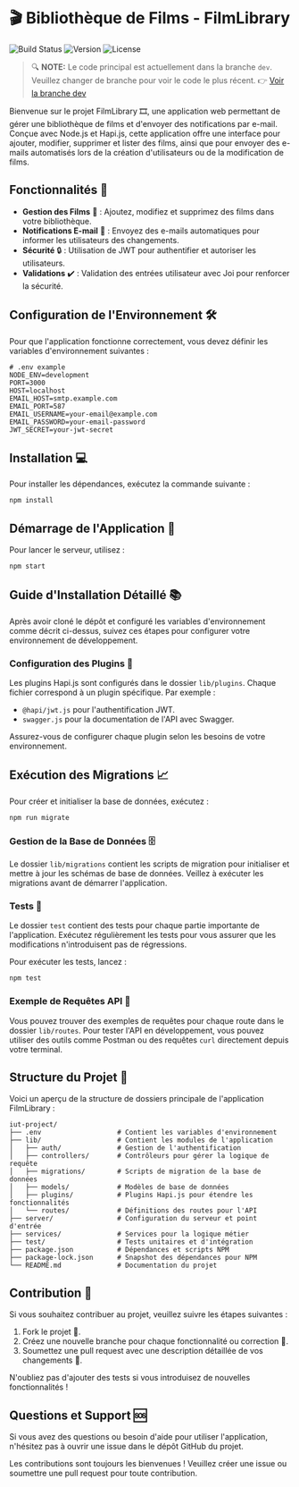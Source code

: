 # 🎬 Bibliothèque de Films - FilmLibrary


![Build Status](https://img.shields.io/badge/build-passing-brightgreen)
![Version](https://img.shields.io/badge/version-1.0.0-blue)
![License](https://img.shields.io/badge/license-MIT-lightgrey)

> 🔍 **NOTE:** Le code principal est actuellement dans la branche `dev`. Veuillez changer de branche pour voir le code le plus récent. 👉 [Voir la branche dev](../../tree/dev)

Bienvenue sur le projet FilmLibrary 🎞️, une application web permettant de gérer une bibliothèque de films et d'envoyer des notifications par e-mail. Conçue avec Node.js et Hapi.js, cette application offre une interface pour ajouter, modifier, supprimer et lister des films, ainsi que pour envoyer des e-mails automatisés lors de la création d'utilisateurs ou de la modification de films.

## Fonctionnalités 🌟

- **Gestion des Films** 🎥 : Ajoutez, modifiez et supprimez des films dans votre bibliothèque.
- **Notifications E-mail** 📧 : Envoyez des e-mails automatiques pour informer les utilisateurs des changements.
- **Sécurité** 🔒 : Utilisation de JWT pour authentifier et autoriser les utilisateurs.
- **Validations** ✔️ : Validation des entrées utilisateur avec Joi pour renforcer la sécurité.

## Configuration de l'Environnement 🛠️

Pour que l'application fonctionne correctement, vous devez définir les variables d'environnement suivantes :

```env
# .env example
NODE_ENV=development
PORT=3000
HOST=localhost
EMAIL_HOST=smtp.example.com
EMAIL_PORT=587
EMAIL_USERNAME=your-email@example.com
EMAIL_PASSWORD=your-email-password
JWT_SECRET=your-jwt-secret
```

## Installation 💻

Pour installer les dépendances, exécutez la commande suivante :

```bash
npm install
```

## Démarrage de l'Application 🚀

Pour lancer le serveur, utilisez :

```bash
npm start
```

## Guide d'Installation Détaillé 📚

Après avoir cloné le dépôt et configuré les variables d'environnement comme décrit ci-dessus, suivez ces étapes pour configurer votre environnement de développement.

### Configuration des Plugins 🔌

Les plugins Hapi.js sont configurés dans le dossier `lib/plugins`. Chaque fichier correspond à un plugin spécifique. Par exemple :

- `@hapi/jwt.js` pour l'authentification JWT.
- `swagger.js` pour la documentation de l'API avec Swagger.

Assurez-vous de configurer chaque plugin selon les besoins de votre environnement.

## Exécution des Migrations 📈

Pour créer et initialiser la base de données, exécutez :

```bash
npm run migrate
```

### Gestion de la Base de Données 🗄️

Le dossier `lib/migrations` contient les scripts de migration pour initialiser et mettre à jour les schémas de base de données. Veillez à exécuter les migrations avant de démarrer l'application.

### Tests 🧪

Le dossier `test` contient des tests pour chaque partie importante de l'application. Exécutez régulièrement les tests pour vous assurer que les modifications n'introduisent pas de régressions.

Pour exécuter les tests, lancez :

```bash
npm test
```

### Exemple de Requêtes API 📡

Vous pouvez trouver des exemples de requêtes pour chaque route dans le dossier `lib/routes`. Pour tester l'API en développement, vous pouvez utiliser des outils comme Postman ou des requêtes `curl` directement depuis votre terminal.

## Structure du Projet 📂

Voici un aperçu de la structure de dossiers principale de l'application FilmLibrary :

```plaintext
iut-project/
├── .env                   # Contient les variables d'environnement
├── lib/                   # Contient les modules de l'application
│   ├── auth/              # Gestion de l'authentification
│   ├── controllers/       # Contrôleurs pour gérer la logique de requête
│   ├── migrations/        # Scripts de migration de la base de données
│   ├── models/            # Modèles de base de données
│   ├── plugins/           # Plugins Hapi.js pour étendre les fonctionnalités
│   └── routes/            # Définitions des routes pour l'API
├── server/                # Configuration du serveur et point d'entrée
├── services/              # Services pour la logique métier
├── test/                  # Tests unitaires et d'intégration
├── package.json           # Dépendances et scripts NPM
├── package-lock.json      # Snapshot des dépendances pour NPM
└── README.md              # Documentation du projet
```

## Contribution 🤝

Si vous souhaitez contribuer au projet, veuillez suivre les étapes suivantes :

1. Fork le projet 🍴. 
2. Créez une nouvelle branche pour chaque fonctionnalité ou correction 🌿.
3. Soumettez une pull request avec une description détaillée de vos changements 💬.

N'oubliez pas d'ajouter des tests si vous introduisez de nouvelles fonctionnalités !

## Questions et Support 🆘

Si vous avez des questions ou besoin d'aide pour utiliser l'application, n'hésitez pas à ouvrir une issue dans le dépôt GitHub du projet.



Les contributions sont toujours les bienvenues ! Veuillez créer une issue ou soumettre une pull request pour toute contribution.
